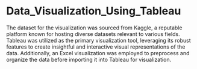 # Data_Visualization_Using_Tableau
The dataset for the visualization was sourced from Kaggle, a reputable platform known for hosting diverse datasets relevant to various fields. Tableau was utilized as the primary visualization tool, leveraging its robust features to create insightful and interactive visual representations of the data.
Additionally, an Excel visualization was employed to preprocess and organize the data before importing it into Tableau for visualization.
